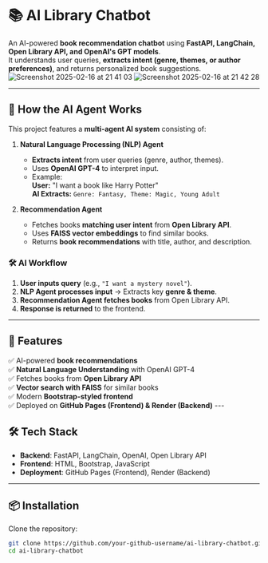 # 📚 AI Library Chatbot

An AI-powered **book recommendation chatbot** using **FastAPI, LangChain, Open Library API, and OpenAI's GPT models**.  
It understands user queries, **extracts intent (genre, themes, or author preferences)**, and returns personalized book suggestions.
![Screenshot 2025-02-16 at 21 41 03](https://github.com/user-attachments/assets/7df2bc75-a1e1-4d2b-b142-dfd608bf0271)
![Screenshot 2025-02-16 at 21 42 28](https://github.com/user-attachments/assets/f0506178-0bdb-405f-a55a-40be3dc4ecd5)

---

## 🤖 **How the AI Agent Works**
This project features a **multi-agent AI system** consisting of:
1. **Natural Language Processing (NLP) Agent**  
   - **Extracts intent** from user queries (genre, author, themes).  
   - Uses **OpenAI GPT-4** to interpret input.  
   - Example:  
     **User:** "I want a book like Harry Potter"  
     **AI Extracts:** `Genre: Fantasy, Theme: Magic, Young Adult`

2. **Recommendation Agent**  
   - Fetches books **matching user intent** from **Open Library API**.  
   - Uses **FAISS vector embeddings** to find similar books.  
   - Returns **book recommendations** with title, author, and description.

### **🛠 AI Workflow**
1. **User inputs query** (e.g., `"I want a mystery novel"`).
2. **NLP Agent processes input** → Extracts key **genre & theme**.
3. **Recommendation Agent fetches books** from Open Library API.
4. **Response is returned** to the frontend.

---

## 🎯 **Features**
✅ AI-powered **book recommendations**  
✅ **Natural Language Understanding** with OpenAI GPT-4  
✅ Fetches books from **Open Library API**  
✅ **Vector search with FAISS** for similar books  
✅ Modern **Bootstrap-styled frontend**  
✅ Deployed on **GitHub Pages (Frontend) & Render (Backend)**  ---

## 🛠 **Tech Stack**
- **Backend**: FastAPI, LangChain, OpenAI, Open Library API  
- **Frontend**: HTML, Bootstrap, JavaScript  
- **Deployment**: GitHub Pages (Frontend), Render (Backend)  

---

## 📦 **Installation**
Clone the repository:
```sh
git clone https://github.com/your-github-username/ai-library-chatbot.git
cd ai-library-chatbot
